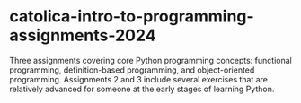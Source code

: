 # catolica-intro-to-programming-assignments-2024
Three assignments covering core Python programming concepts: functional programming, definition-based programming, and object-oriented programming. Assignments 2 and 3 include several exercises that are relatively advanced for someone at the early stages of learning Python.

